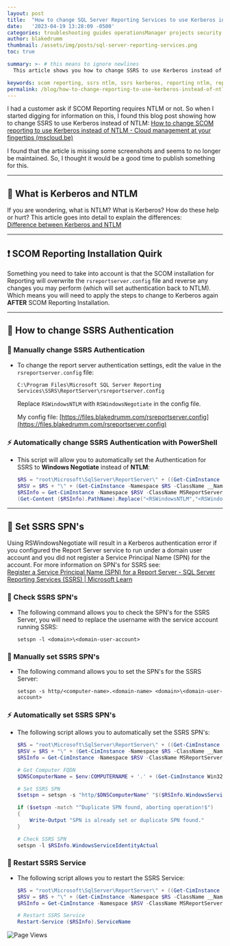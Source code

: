 ```yaml
---
layout: post
title:  "How to change SQL Server Reporting Services to use Kerberos instead of NTLM"
date:   '2023-04-19 13:28:09 -0500'
categories: troubleshooting guides operationsManager projects security
author: blakedrumm
thumbnail: /assets/img/posts/sql-server-reporting-services.png
toc: true

summary: >- # this means to ignore newlines
  This article shows you how to change SSRS to use Kerberos instead of NTLM.

keywords: scom reporting, ssrs ntlm, ssrs kerberos, reporting ntlm, reporting kerberos
permalink: /blog/how-to-change-reporting-to-use-kerberos-instead-of-ntlm/
---
```


I had a customer ask if SCOM Reporting requires NTLM or not. So when I started digging for information on this, I found this blog post showing how to change SSRS to use Kerberos instead of NTLM:
[How to change SCOM reporting to use Kerberos instead of NTLM - Cloud management at your fingertips (mscloud.be)](https://mscloud.be/systemcenter/uncategorized/how-to-change-scom-reporting-to-use-kerberos-instead-of-ntlm-2/)

I found that the article is missing some screenshots and seems to no longer be maintained. So, I thought it would be a good time to publish something for this.

----

## :book: What is Kerberos and NTLM

If you are wondering, what is NTLM? What is Kerberos? How do these help or hurt? This article goes into detail to explain the differences: \
[Difference between Kerberos and NTLM](https://www.geeksforgeeks.org/difference-between-kerberos-and-ntlm/)

----

## :exclamation: SCOM Reporting Installation Quirk

Something you need to take into account is that the SCOM installation for Reporting will overwrite the `rsreportserver.config` file and reverse any changes you may perform (which will set authentication back to NTLM). Which means you will need to apply the steps to change to Kerberos again **AFTER** SCOM Reporting Installation.

---

## :page_with_curl: How to change SSRS Authentication

### :memo: Manually change SSRS Authentication
- To change the report server authentication settings, edit the value in the `rsreportserver.config` file:
  ```
  C:\Program Files\Microsoft SQL Server Reporting Services\SSRS\ReportServer\rsreportserver.config
  ```

  Replace `RSWindowsNTLM` with `RSWindowsNegotiate` in the config file.

  My config file: [https://files.blakedrumm.com/rsreportserver.config](https://files.blakedrumm.com/rsreportserver.config)

### :zap: Automatically change SSRS Authentication with PowerShell

- This script will allow you to automatically set the Authentication for SSRS to **Windows Negotiate** instead of **NTLM**:
  ```powershell
  $RS = "root\Microsoft\SqlServer\ReportServer\" + ((Get-CimInstance -Namespace 'root\Microsoft\SqlServer\ReportServer' -ClassName __Namespace).CimInstanceProperties).Value | Select-Object -First 1
  $RSV = $RS + "\" + (Get-CimInstance -Namespace $RS -ClassName __Namespace -ErrorAction Stop | Select-Object -First 1).Name + "\Admin"
  $RSInfo = Get-CimInstance -Namespace $RSV -ClassName MSReportServer_ConfigurationSetting -ErrorAction Stop
  (Get-Content ($RSInfo).PathName).Replace("<RSWindowsNTLM","<RSWindowsNegotiate") | Out-File ($RSInfo).PathName -Encoding UTF8
  ```

---

## :page_with_curl: Set SSRS SPN's

Using RSWindowsNegotiate will result in a Kerberos authentication error if you configured the Report Server service to run under a domain user account and you did not register a Service Principal Name (SPN) for the account. For more information on SPN's for SSRS see: \
[Register a Service Principal Name (SPN) for a Report Server - SQL Server Reporting Services (SSRS) | Microsoft Learn](https://learn.microsoft.com/sql/reporting-services/report-server/register-a-service-principal-name-spn-for-a-report-server)

### :memo: Check SSRS SPN's

- The following command allows you to check the SPN's for the SSRS Server, you will need to replace the username with the service account running SSRS:
  ```
  setspn -l <domain>\<domain-user-account>
  ```

### :memo: Manually set SSRS SPN's

- The following command allows you to set the SPN's for the SSRS Server:
  ```
  setspn -s http/<computer-name>.<domain-name> <domain>\<domain-user-account>
  ```

### :zap: Automatically set SSRS SPN's

- The following script allows you to automatically set the SSRS SPN's:
  ```powershell
  $RS = "root\Microsoft\SqlServer\ReportServer\" + ((Get-CimInstance -Namespace 'root\Microsoft\SqlServer\ReportServer' -ClassName __Namespace).CimInstanceProperties).Value | Select-Object -First 1
  $RSV = $RS + "\" + (Get-CimInstance -Namespace $RS -ClassName __Namespace -ErrorAction Stop | Select-Object -First 1).Name + "\Admin"
  $RSInfo = Get-CimInstance -Namespace $RSV -ClassName MSReportServer_ConfigurationSetting -ErrorAction Stop

  # Get Computer FQDN
  $DNSComputerName = $env:COMPUTERNAME + '.' + (Get-CimInstance Win32_ComputerSystem).Domain

  # Set SSRS SPN
  $setspn = setspn -s "http/$DNSComputerName" "$($RSInfo.WindowsServiceIdentityActual)"

  if ($setspn -match "^Duplicate SPN found, aborting operation!$")
  {
      Write-Output "SPN is already set or duplicate SPN found."
  }

  # Check SSRS SPN
  setspn -l $RSInfo.WindowsServiceIdentityActual
  ```

### :memo: Restart SSRS Service

- The following script allows you to restart the SSRS Service:
  ```powershell
  $RS = "root\Microsoft\SqlServer\ReportServer\" + ((Get-CimInstance -Namespace 'root\Microsoft\SqlServer\ReportServer' -ClassName __Namespace).CimInstanceProperties).Value | Select-Object -First 1
  $RSV = $RS + "\" + (Get-CimInstance -Namespace $RS -ClassName __Namespace -ErrorAction Stop | Select-Object -First 1).Name + "\Admin"
  $RSInfo = Get-CimInstance -Namespace $RSV -ClassName MSReportServer_ConfigurationSetting -ErrorAction Stop

  # Restart SSRS Service
  Restart-Service ($RSInfo).ServiceName
  ```


![Page Views](https://counter.blakedrumm.com/count/tag.svg?url=blakedrumm.com/blog/how-to-change-reporting-to-use-kerberos-instead-of-ntlm/)

<!--
Having trouble with Pages? Check out our [documentation](https://docs.github.com/categories/github-pages-basics/) or [contact support](https://support.github.com/contact) and we’ll help you sort it out.

Tip:
To add auto-size pictures:
![/assets/img/posts/example.jpg](/assets/img/posts/example.jpg){:class="img-fluid"}
-->
